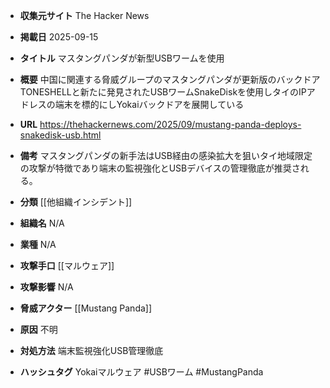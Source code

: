 - **収集元サイト**
The Hacker News

- **掲載日**
2025-09-15

- **タイトル**
マスタングパンダが新型USBワームを使用

- **概要**
中国に関連する脅威グループのマスタングパンダが更新版のバックドアTONESHELLと新たに発見されたUSBワームSnakeDiskを使用しタイのIPアドレスの端末を標的にしYokaiバックドアを展開している

- **URL**
https://thehackernews.com/2025/09/mustang-panda-deploys-snakedisk-usb.html

- **備考**
マスタングパンダの新手法はUSB経由の感染拡大を狙いタイ地域限定の攻撃が特徴であり端末の監視強化とUSBデバイスの管理徹底が推奨される。

- **分類**
[[他組織インシデント]]

- **組織名**
N/A

- **業種**
N/A

- **攻撃手口**
[[マルウェア]]

- **攻撃影響**
N/A

- **脅威アクター**
[[Mustang Panda]]

- **原因**
不明

- **対処方法**
端末監視強化USB管理徹底

- **ハッシュタグ**
Yokaiマルウェア #USBワーム #MustangPanda
